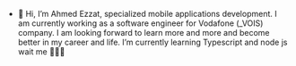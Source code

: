- 👋 Hi, I’m Ahmed Ezzat, specialized mobile applications development. I am currently working as a software engineer for Vodafone (_VOIS) company. I am looking forward to learn more and more and become better in my career and life. I’m currently learning Typescript and node js wait me 👌🏻😁
